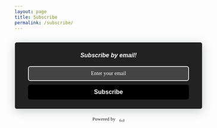 ```yaml
---
layout: page
title: Subscribe
permalink: /subscribe/
---
```


<style>
    .followit--follow-form-container[attr-a][attr-b][attr-c][attr-d][attr-e][attr-f] .form-preview {
  display: flex !important;
  flex-direction: column !important;
  justify-content: center !important;
  margin-top: 30px !important;
  padding: clamp(17px, 5%, 40px) clamp(17px, 7%, 50px) !important;
  max-width: none !important;
  border-radius: 6px !important;
  box-shadow: 0 5px 25px rgba(34, 60, 47, 0.25) !important;
}
.followit--follow-form-container[attr-a][attr-b][attr-c][attr-d][attr-e][attr-f] .form-preview,
.followit--follow-form-container[attr-a][attr-b][attr-c][attr-d][attr-e][attr-f] .form-preview *{
  box-sizing: border-box !important;
}
.followit--follow-form-container[attr-a][attr-b][attr-c][attr-d][attr-e][attr-f] .form-preview .preview-heading {
  width: 100% !important;
}
.followit--follow-form-container[attr-a][attr-b][attr-c][attr-d][attr-e][attr-f] .form-preview .preview-heading h5{
  margin-top: 0 !important;
  margin-bottom: 0 !important;
}
.followit--follow-form-container[attr-a][attr-b][attr-c][attr-d][attr-e][attr-f] .form-preview .preview-input-field {
  margin-top: 20px !important;
  width: 100% !important;
}
.followit--follow-form-container[attr-a][attr-b][attr-c][attr-d][attr-e][attr-f] .form-preview .preview-input-field input {
  width: 100% !important;
  height: 40px !important;
  border-radius: 6px !important;
  border: 2px solid #e9e8e8 !important;
  background-color: #fff;
  outline: none !important;
}
.followit--follow-form-container[attr-a][attr-b][attr-c][attr-d][attr-e][attr-f] .form-preview .preview-input-field input {
  color: #ffffff !important;
  font-family: "Montserrat" !important;
  font-size: 14px;
  font-weight: 400;
  line-height: 20px;
  text-align: center;
}
.followit--follow-form-container[attr-a][attr-b][attr-c][attr-d][attr-e][attr-f] .form-preview .preview-input-field input::placeholder {
  color: #ffffff !important;
  opacity: 1 !important;
}

.followit--follow-form-container[attr-a][attr-b][attr-c][attr-d][attr-e][attr-f] .form-preview .preview-input-field input:-ms-input-placeholder {
  color: #ffffff !important;
}

.followit--follow-form-container[attr-a][attr-b][attr-c][attr-d][attr-e][attr-f] .form-preview .preview-input-field input::-ms-input-placeholder {
  color: #ffffff !important;
}
.followit--follow-form-container[attr-a][attr-b][attr-c][attr-d][attr-e][attr-f] .form-preview .preview-submit-button {
  margin-top: 10px !important;
  width: 100% !important;
}
.followit--follow-form-container[attr-a][attr-b][attr-c][attr-d][attr-e][attr-f] .form-preview .preview-submit-button button {
  width: 100% !important;
  height: 40px !important;
  border: 0 !important;
  border-radius: 6px !important;
  line-height: 0px !important;
}
.followit--follow-form-container[attr-a][attr-b][attr-c][attr-d][attr-e][attr-f] .form-preview .preview-submit-button button:hover {
  cursor: pointer !important;
}
.followit--follow-form-container[attr-a][attr-b][attr-c][attr-d][attr-e][attr-f] .powered-by-line {
  color: #231f20 !important;
  font-family: "Montserrat" !important;
  font-size: 13px !important;
  font-weight: 400 !important;
  line-height: 25px !important;
  text-align: center !important;
  text-decoration: none !important;
  display: flex !important;
  width: 100% !important;
  justify-content: center !important;
  align-items: center !important;
  margin-top: 10px !important;
}
.followit--follow-form-container[attr-a][attr-b][attr-c][attr-d][attr-e][attr-f] .powered-by-line img {
  margin-left: 10px !important;
  height: 1.13em !important;
  max-height: 1.13em !important;
}

  </style>
  <div class="followit--follow-form-container" attr-a attr-b attr-c attr-d attr-e attr-f>
    <form data-v-1012f9c5="" action="https://api.follow.it/subscription-form/TnpqMUdNWUtHQjhVUnZQaUNHMFNWdDlSTmwwOWI0N25JRm90ZzN5bUxVcFhsaGdERmhGbU9OTEFTbzd4clBBeVZ5UEU1UEpoZXlTOGl5alpsbnM4QW1oRU9xT0FOVURieHhmUElsbVhIYXE3YnlJYWJmS0JpNHZlZEhiU2J4aFB8MFJBWUNGWGhCbGtaUVRRUGJIeEYxSzVJWFpBdUZWanZwclJKVDJBRU5uWT0=/8" method="post" data-gtm-form-interact-id="0"><div data-v-1012f9c5="" class="form-preview" style="background-color: rgb(34, 34, 34); position: relative; border-style: solid; border-width: 1px; border-color: rgb(204, 204, 204);"><div data-v-1012f9c5="" class="preview-heading"><h5 data-v-1012f9c5="" style="text-transform: none !important; font-family: Arial; font-weight: bold; color: rgb(255, 255, 255); font-size: 16px; text-align: center;">Subscribe by email!</h5></div><div data-v-1012f9c5="" class="preview-input-field"><input data-v-1012f9c5="" type="email" name="email" required="" placeholder="Enter your email" spellcheck="false" style="text-transform: none !important; font-family: Arial; font-weight: normal; color: rgb(255, 255, 255); font-size: 14px; text-align: center; background-color: rgb(68, 68, 68);" data-gtm-form-interact-field-id="0"></div><div data-v-1012f9c5="" class="preview-submit-button"><button data-v-1012f9c5="" type="submit" style="text-transform: none !important; font-family: Arial; font-weight: bold; color: rgb(255, 255, 255); font-size: 16px; text-align: center; background-color: rgb(0, 0, 0);">Subscribe</button></div></div></form><a href="https://follow.it" class="powered-by-line">Powered by <img src="https://follow.it/static/img/colored-logo.svg" alt="follow.it" height="17px"/></a>
  </div>